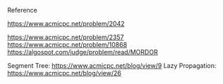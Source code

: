 Reference

https://www.acmicpc.net/problem/2042

https://www.acmicpc.net/problem/2357
https://www.acmicpc.net/problem/10868
https://algospot.com/judge/problem/read/MORDOR

Segment Tree: https://www.acmicpc.net/blog/view/9
Lazy Propagation:  https://www.acmicpc.net/blog/view/26
